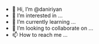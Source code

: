 - 👋 Hi, I’m @daniriyan
- 👀 I’m interested in ...
- 🌱 I’m currently learning ...
- 💞️ I’m looking to collaborate on ...
- 📫 How to reach me ...

<!---
daniriyan/daniriyan is a ✨ special ✨ repository because its `README.md` (this file) appears on your GitHub profile.
You can click the Preview link to take a look at your changes.
--->
